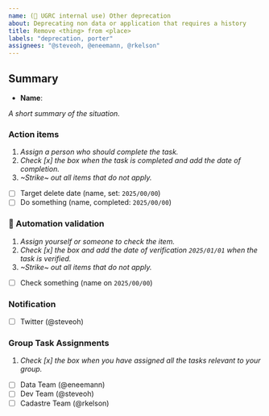 ```yaml
---
name: (🔐 UGRC internal use) Other deprecation
about: Deprecating non data or application that requires a history
title: Remove <thing> from <place>
labels: "deprecation, porter"
assignees: "@steveoh, @eneemann, @rkelson"
---
```


## Summary

- **Name**:

_A short summary of the situation._

### Action items

1. _Assign a person who should complete the task._
1. _Check [x] the box when the task is completed and add the date of completion._
1. _~Strike~ out all items that do not apply._

- [ ] Target delete date (name, set: `2025/00/00`)
- [ ] Do something (name, completed: `2025/00/00`)

### :robot: Automation validation

1. _Assign yourself or someone to check the item._
1. _Check [x] the box and add the date of verification `2025/01/01` when the task is verified._
1. _~Strike~ out all items that do not apply._

- [ ] Check something (name on `2025/00/00`)

### Notification

- [ ] Twitter (@steveoh)

### Group Task Assignments

1. _Check [x] the box when you have assigned all the tasks relevant to your group._

- [ ] Data Team (@eneemann)
- [ ] Dev Team (@steveoh)
- [ ] Cadastre Team (@rkelson)
